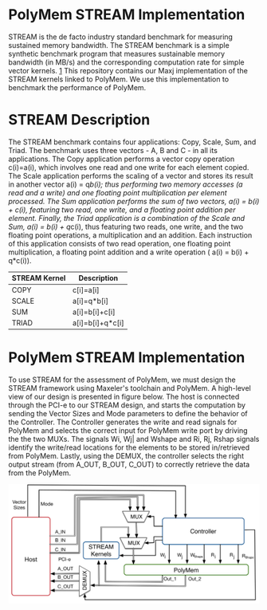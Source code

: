 PolyMem STREAM Implementation
=============================
STREAM is the de facto industry standard benchmark for measuring sustained memory bandwidth. The STREAM benchmark is a simple synthetic benchmark program that measures sustainable memory bandwidth (in MB/s) and the corresponding computation rate for simple vector kernels. [1](http://www.cs.virginia.edu/stream/ref.html)
This repository contains our Maxj implementation of the STREAM kernels linked to PolyMem. We use this implementation to benchmark the performance of PolyMem.

STREAM Description
==================
The STREAM benchmark contains four applications: Copy, Scale, Sum, and Triad. 
The benchmark uses three vectors - A, B and C - in all its applications. The Copy application performs a vector copy operation c(i)=a(i), which involves one read and one write for each element copied. The Scale application performs the scaling of a vector and stores its result in another vector a(i) = q*b(i); thus performing two memory accesses (a read and a write) and one floating point multiplication per element processed. The Sum application performs the sum of two vectors,  a(i) = b(i) + c(i), featuring two read, one write, and a floating point addition per element. Finally, the Triad application is a combination of the Scale and Sum, a(i) = b(i) + q*c(i), thus featuring two reads, one write, and the two floating point operations, a multiplication and an addition.
Each instruction of this application consists of two read operation, one floating point multiplication, a floating point addition and a write operation ( a(i) = b(i) + q*c(i)).

STREAM Kernel | Description
--------------|------------
COPY          | c[i]=a[i]
SCALE         | a[i]=q*b[i]
SUM           | a[i]=b[i]+c[i]
TRIAD         | a[i]=b[i]+q*c[i]


PolyMem STREAM Implementation
=============================
To use STREAM for the assessment of PolyMem, we must design the STREAM framework using Maxeler's toolchain and PolyMem. A high-level view of our design  is presented in figure below. The host is connected through the PCI-e to our STREAM design, and starts the computation by sending the Vector Sizes and Mode parameters to define the behavior of the Controller. The Controller generates the write and read signals for PolyMem and selects the correct input for PolyMem write port by driving the the two MUXs. The signals Wi, Wj| and Wshape and Ri, Rj, Rshap signals identify the write/read locations for the elements to be stored in/retrieved from PolyMem. Lastly, using the DEMUX, the controller selects the right output stream (from A_OUT, B_OUT, C_OUT) to correctly retrieve the data from the PolyMem.

![STREAM PolyMem](https://raw.githubusercontent.com/giuliostramondo/PolyMemStream/master/images/StreamImplementation.png)
